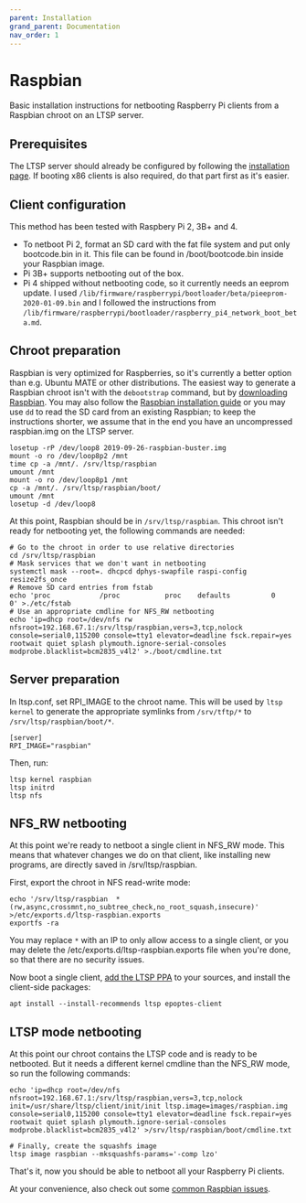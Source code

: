 ```yaml
---
parent: Installation
grand_parent: Documentation
nav_order: 1
---
```


# Raspbian

Basic installation instructions for netbooting Raspberry Pi clients from a Raspbian chroot on an LTSP server.

## Prerequisites

The LTSP server should already be configured by following the [installation page](../). If booting x86 clients is also required, do that part first as it's easier.

## Client configuration

This method has been tested with Raspbery Pi 2, 3B+ and 4.

 - To netboot Pi 2, format an SD card with the fat file system and put only bootcode.bin in it. This file can be found in /boot/bootcode.bin inside your Raspbian image.
 - Pi 3B+ supports netbooting out of the box.
 - Pi 4 shipped without netbooting code, so it currently needs an eeprom update. I used `/lib/firmware/raspberrypi/bootloader/beta/pieeprom-2020-01-09.bin` and I followed the instructions from `/lib/firmware/raspberrypi/bootloader/raspberry_pi4_network_boot_beta.md`.

## Chroot preparation

Raspbian is very optimized for Raspberries, so it's currently a better option than e.g. Ubuntu MATE or other distributions. The easiest way to generate a Raspbian chroot isn't with the `debootstrap` command, but by [downloading Raspbian](https://www.raspberrypi.org/downloads/raspbian/). You may also follow the [Raspbian installation guide](https://www.raspberrypi.org/documentation/installation/installing-images/README.md) or you may use `dd` to read the SD card from an existing Raspbian; to keep the instructions shorter, we assume that in the end you have an uncompressed raspbian.img on the LTSP server.

```shell
losetup -rP /dev/loop8 2019-09-26-raspbian-buster.img
mount -o ro /dev/loop8p2 /mnt
time cp -a /mnt/. /srv/ltsp/raspbian
umount /mnt
mount -o ro /dev/loop8p1 /mnt
cp -a /mnt/. /srv/ltsp/raspbian/boot/
umount /mnt
losetup -d /dev/loop8
```

At this point, Raspbian should be in `/srv/ltsp/raspbian`. This chroot isn't ready for netbooting yet, the following commands are needed:

```shell
# Go to the chroot in order to use relative directories
cd /srv/ltsp/raspbian
# Mask services that we don't want in netbooting
systemctl mask --root=. dhcpcd dphys-swapfile raspi-config resize2fs_once
# Remove SD card entries from fstab
echo 'proc            /proc           proc    defaults          0       0' >./etc/fstab
# Use an appropriate cmdline for NFS_RW netbooting
echo 'ip=dhcp root=/dev/nfs rw nfsroot=192.168.67.1:/srv/ltsp/raspbian,vers=3,tcp,nolock console=serial0,115200 console=tty1 elevator=deadline fsck.repair=yes rootwait quiet splash plymouth.ignore-serial-consoles modprobe.blacklist=bcm2835_v4l2' >./boot/cmdline.txt
```

## Server preparation

In ltsp.conf, set RPI_IMAGE to the chroot name. This will be used by `ltsp kernel` to generate the appropriate symlinks from `/srv/tftp/*` to `/srv/ltsp/raspbian/boot/*`.

```shell
[server]
RPI_IMAGE="raspbian"
```

Then, run:

```shell
ltsp kernel raspbian
ltsp initrd
ltsp nfs
```

## NFS_RW netbooting

At this point we're ready to netboot a single client in NFS_RW mode. This means that whatever changes we do on that client, like installing new programs, are directly saved in /srv/ltsp/raspbian.

First, export the chroot in NFS read-write mode:

```shell
echo '/srv/ltsp/raspbian  *(rw,async,crossmnt,no_subtree_check,no_root_squash,insecure)' >/etc/exports.d/ltsp-raspbian.exports
exportfs -ra
```

You may replace `*` with an IP to only allow access to a single client, or you may delete the /etc/exports.d/ltsp-raspbian.exports file when you're done, so that there are no security issues.

Now boot a single client, [add the LTSP PPA](../../ppa/) to your sources, and install the client-side packages:

```shell
apt install --install-recommends ltsp epoptes-client
```

## LTSP mode netbooting

At this point our chroot contains the LTSP code and is ready to be netbooted. But it needs a different kernel cmdline than the NFS_RW mode, so run the following commands:

```shell
echo 'ip=dhcp root=/dev/nfs nfsroot=192.168.67.1:/srv/ltsp/raspbian,vers=3,tcp,nolock init=/usr/share/ltsp/client/init/init ltsp.image=images/raspbian.img console=serial0,115200 console=tty1 elevator=deadline fsck.repair=yes rootwait quiet splash plymouth.ignore-serial-consoles modprobe.blacklist=bcm2835_v4l2' >/srv/ltsp/raspbian/boot/cmdline.txt

# Finally, create the squashfs image
ltsp image raspbian --mksquashfs-params='-comp lzo'
```

That's it, now you should be able to netboot all your Raspberry Pi clients.

At your convenience, also check out some [common Raspbian issues](https://github.com/ltsp/community/issues/85).
